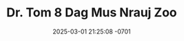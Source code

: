 ---
layout: movie-video-data
date: 2025-03-01 21:25:08 -0701
categories: movie

# Site Attributes
title: "Dr. Tom 8 Dag Mus Nrauj Zoo"
permalink: "/movie/Dr._Tom_8_Dag_Mus_Nrauj_Zoo"

# Movie Attributes
synopsis: "Thaum lub caij Daus sawv kev rov qab los Amesliskas teb, Daus raug ib pab laib coj mus tua. Paj Dawb uas yog Daus tus hluas nkauj thaib uas Daus tau cog lus tias Daus yuav rov qab mus yuav tuaj ua poj niam tus phooj ywg thiaj los pab tau Daus thiab coj Daus mus kho. Thaum no ob tug phooj ywg tau los hlub nrog ib tug hluas nraug lawm, soj qab saib seb lawv lub neej yuav xaus mus li cas. "
producer: "Ntsa Iab Production"
director: ""
writer: ""
video_link: "https://youtu.be/1F9IVYmb9Hw?si=zqfHGajZ8eDYCfao"
genre: "Action Romance"
year: "2007"
release_type: "DVD"
storage: "Center for Hmong Studies"
thumbnail: "/assets/images/movie_thumbnails/Dr. Tom 8 Dag Mus Nrauj Zoo.jpeg"
publishing_company: "Ntsa Iab Production"

# Sequels + Parts
base_movie: ""
total_parts: 
sequel: ""

# Movie Cast
cast:
#VALUE!
---